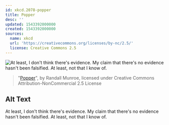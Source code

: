 ```yaml
---
id: xkcd.2078-popper
title: Popper
desc: ''
updated: 1543392000000
created: 1543392000000
sources:
  name: xkcd
  url: 'https://creativecommons.org/licenses/by-nc/2.5/'
  license: Creative Commons 2.5
---
```

![At least, I don't think there's evidence. My claim that there's no evidence hasn't been falsified. At least, not that I know of.](https://imgs.xkcd.com/comics/popper.png)
> "[Popper](https://xkcd.com/2078/)", by Randall Munroe, licensed under Creative Commons Attribution-NonCommercial 2.5 License

## Alt Text
At least, I don't think there's evidence. My claim that there's no evidence hasn't been falsified. At least, not that I know of.
